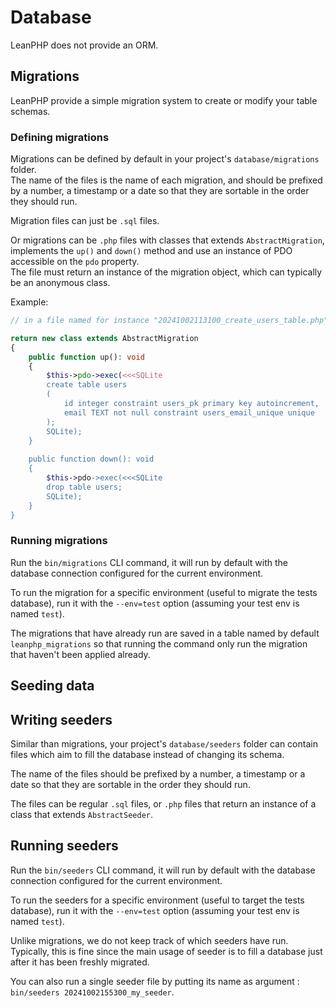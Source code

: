 # Database

LeanPHP does not provide an ORM.

## Migrations

LeanPHP provide a simple migration system to create or modify your table schemas.

### Defining migrations

Migrations can be defined by default in your project's `database/migrations` folder.  
The name of the files is the name of each migration, and should be prefixed by a number, a timestamp or a date so that they are sortable in the order they should run.

Migration files can just be `.sql` files.

Or migrations can be `.php` files with classes that extends `AbstractMigration`, implements the `up()` and `down()` method and use an instance of PDO accessible on the `pdo` property.  
The file must return an instance of the migration object, which can typically be an anonymous class.

Example: 
```php
// in a file named for instance "20241002113100_create_users_table.php".

return new class extends AbstractMigration
{
    public function up(): void
    {
        $this->pdo->exec(<<<SQLite
        create table users
        (
            id integer constraint users_pk primary key autoincrement,
            email TEXT not null constraint users_email_unique unique
        );
        SQLite);    
    }
    
    public function down(): void
    {
        $this->pdo->exec(<<<SQLite
        drop table users;
        SQLite);    
    }
}
```

### Running migrations

Run the `bin/migrations` CLI command, it will run by default with the database connection configured for the current environment.

To run the migration for a specific environment (useful to migrate the tests database), run it with the `--env=test` option (assuming your test env is named `test`).

The migrations that have already run are saved in a table named by default `leanphp_migrations` so that running the command only run the migration that haven't been applied already.


## Seeding data

## Writing seeders

Similar than migrations, your project's `database/seeders` folder can contain files which aim to fill the database instead of changing its schema.

The name of the files should be prefixed by a number, a timestamp or a date so that they are sortable in the order they should run.

The files can be regular `.sql` files, or `.php` files that return an instance of a class that extends `AbstractSeeder`.

## Running seeders

Run the `bin/seeders` CLI command, it will run by default with the database connection configured for the current environment.

To run the seeders for a specific environment (useful to target the tests database), run it with the `--env=test` option (assuming your test env is named `test`).

Unlike migrations, we do not keep track of which seeders have run. 
Typically, this is fine since the main usage of seeder is to fill a database just after it has been freshly migrated.

You can also run a single seeder file by putting its name as argument : 
`bin/seeders 20241002155300_my_seeder`.
